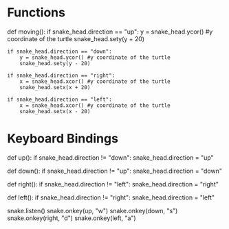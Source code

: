 # Functions
def moving():
    if snake_head.direction == "up":
        y = snake_head.ycor() #y coordinate of the turtle
        snake_head.sety(y + 20)
 
    if snake_head.direction == "down":
        y = snake_head.ycor() #y coordinate of the turtle
        snake_head.sety(y - 20)
 
    if snake_head.direction == "right":
        x = snake_head.xcor() #y coordinate of the turtle
        snake_head.setx(x + 20)
 
    if snake_head.direction == "left":
        x = snake_head.xcor() #y coordinate of the turtle
        snake_head.setx(x - 20)


# Keyboard Bindings
def up():
    if snake_head.direction != "down":
        snake_head.direction = "up"
 
def down():
    if snake_head.direction != "up":
        snake_head.direction = "down"
 
def right():
    if snake_head.direction != "left":
        snake_head.direction = "right"
 
def left():
    if snake_head.direction != "right":
        snake_head.direction = "left"
 
snake.listen()
snake.onkey(up, "w")
snake.onkey(down, "s")
snake.onkey(right, "d")
snake.onkey(left, "a")
